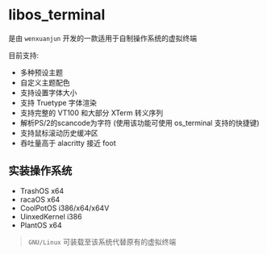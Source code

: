 # libos_terminal

是由 `wenxuanjun` 开发的一款适用于自制操作系统的虚拟终端

目前支持:

* 多种预设主题
* 自定义主题配色
* 支持设置字体大小
* 支持 Truetype 字体渲染
* 支持完整的 VT100 和大部分 XTerm 转义序列
* 解析PS/2的scancode为字符 (使用该功能可使用 os_terminal 支持的快捷键)
* 支持鼠标滚动历史缓冲区
* 吞吐量高于 alacritty 接近 foot

## 实装操作系统

* TrashOS x64
* racaOS x64
* CoolPotOS i386/x64/x64V
* UinxedKernel i386
* PlantOS x64

> `GNU/Linux` 可装载至该系统代替原有的虚拟终端
